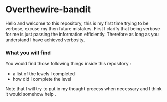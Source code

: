 # Overthewire-bandit
Hello and welcome to this repository, this is my first time trying to be verbose, excuse my then future mistakes. First I clarify that being verbose for me is just passing the information efficiently. Therefore as long as you understand I have achieved verbosity.

### What you will find 
 You would find those following things inside this repository :
 - a list of the levels I completed
 - how did I complete the level

 Note that I will try to put in my thought process when necessary and I think it would somehow help .